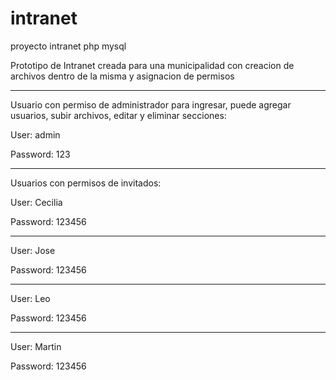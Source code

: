 # intranet
proyecto intranet php mysql


Prototipo de Intranet creada para una municipalidad con creacion de archivos dentro de la misma y asignacion de permisos
________________________________________________________________________________________________________________________

Usuario con permiso de administrador para ingresar, puede agregar usuarios, subir archivos, editar y eliminar secciones:

User: admin

Password: 123
_________________________________________________________________________________________________________________________

Usuarios con permisos de invitados:

User: Cecilia

Password: 123456
___________________________________________

User: Jose

Password: 123456
___________________________________________

User: Leo

Password: 123456
___________________________________________

User: Martin

Password: 123456

